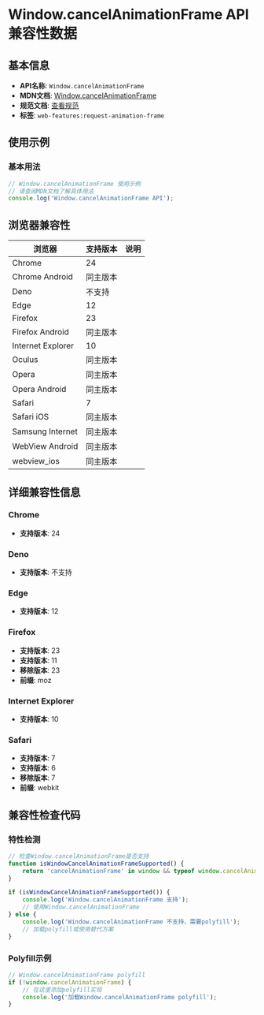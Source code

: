 # Window.cancelAnimationFrame API 兼容性数据

## 基本信息

- **API名称**: `Window.cancelAnimationFrame`
- **MDN文档**: [Window.cancelAnimationFrame](https://developer.mozilla.org/docs/Web/API/Window/cancelAnimationFrame)
- **规范文档**: [查看规范](https://html.spec.whatwg.org/multipage/imagebitmap-and-animations.html#animationframeprovider-cancelanimationframe)
- **标签**: `web-features:request-animation-frame`

## 使用示例

### 基本用法

```javascript
// Window.cancelAnimationFrame 使用示例
// 请查阅MDN文档了解具体用法
console.log('Window.cancelAnimationFrame API');
```

## 浏览器兼容性

| 浏览器 | 支持版本 | 说明 |
|--------|----------|------|
| Chrome | 24 |  |
| Chrome Android | 同主版本 |  |
| Deno | 不支持 |  |
| Edge | 12 |  |
| Firefox | 23 |  |
| Firefox Android | 同主版本 |  |
| Internet Explorer | 10 |  |
| Oculus | 同主版本 |  |
| Opera | 同主版本 |  |
| Opera Android | 同主版本 |  |
| Safari | 7 |  |
| Safari iOS | 同主版本 |  |
| Samsung Internet | 同主版本 |  |
| WebView Android | 同主版本 |  |
| webview_ios | 同主版本 |  |

## 详细兼容性信息

### Chrome

- **支持版本**: 24

### Deno

- **支持版本**: 不支持

### Edge

- **支持版本**: 12

### Firefox

- **支持版本**: 23
- **支持版本**: 11
- **移除版本**: 23
- **前缀**: moz

### Internet Explorer

- **支持版本**: 10

### Safari

- **支持版本**: 7
- **支持版本**: 6
- **移除版本**: 7
- **前缀**: webkit

## 兼容性检查代码

### 特性检测

```javascript
// 检查Window.cancelAnimationFrame是否支持
function isWindowCancelAnimationFrameSupported() {
    return 'cancelAnimationFrame' in window && typeof window.cancelAnimationFrame === 'function';
}

if (isWindowCancelAnimationFrameSupported()) {
    console.log('Window.cancelAnimationFrame 支持');
    // 使用Window.cancelAnimationFrame
} else {
    console.log('Window.cancelAnimationFrame 不支持，需要polyfill');
    // 加载polyfill或使用替代方案
}
```

### Polyfill示例

```javascript
// Window.cancelAnimationFrame polyfill
if (!window.cancelAnimationFrame) {
    // 在这里添加polyfill实现
    console.log('加载Window.cancelAnimationFrame polyfill');
}
```

